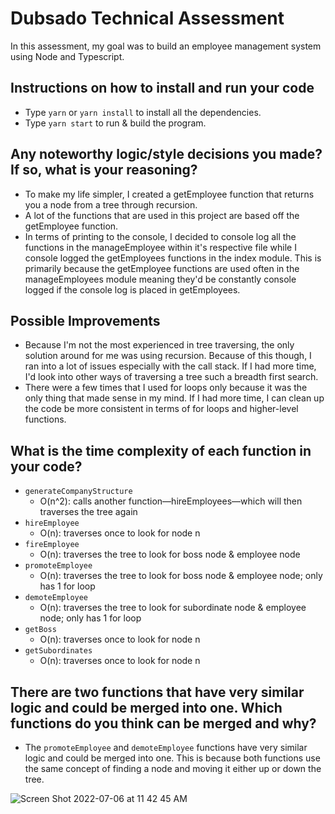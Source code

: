 # Dubsado Technical Assessment

In this assessment, my goal was to build an employee management system using Node and Typescript.

## Instructions on how to install and run your code

- Type `yarn` or `yarn install` to install all the dependencies.
- Type `yarn start` to run & build the program.

## Any noteworthy logic/style decisions you made? If so, what is your reasoning?

- To make my life simpler, I created a getEmployee function that returns you a node from a tree through recursion.
- A lot of the functions that are used in this project are based off the getEmployee function.
- In terms of printing to the console, I decided to console log all the functions in the manageEmployee within it's respective file while I console logged the getEmployees functions in the index module. This is primarily because the getEmployee functions are used often in the manageEmployees module meaning they'd be constantly console logged if the console log is placed in getEmployees.

## Possible Improvements

- Because I'm not the most experienced in tree traversing, the only solution around for me was using recursion. Because of this though, I ran into a lot of issues especially with the call stack. If I had more time, I'd look into other ways of traversing a tree such a breadth first search.
- There were a few times that I used for loops only because it was the only thing that made sense in my mind. If I had more time, I can clean up the code be more consistent in terms of for loops and higher-level functions.

## What is the time complexity of each function in your code?

- `generateCompanyStructure`
  - O(n^2): calls another function—hireEmployees—which will then traverses the tree again
- `hireEmployee`
  - O(n): traverses once to look for node n
- `fireEmployee`
  - O(n): traverses the tree to look for boss node & employee node
- `promoteEmployee`
  - O(n): traverses the tree to look for boss node & employee node; only has 1 for loop
- `demoteEmployee`
  - O(n): traverses the tree to look for subordinate node & employee node; only has 1 for loop
- `getBoss`
  - O(n): traverses once to look for node n
- `getSubordinates`
  - O(n): traverses once to look for node n

## There are two functions that have very similar logic and could be merged into one. Which functions do you think can be merged and why?

- The `promoteEmployee` and `demoteEmployee` functions have very similar logic and could be merged into one. This is because both functions use the same concept of finding a node and moving it either up or down the tree.


![Screen Shot 2022-07-06 at 11 42 45 AM](https://user-images.githubusercontent.com/97268025/177620662-c36281af-7df8-4e9a-99df-cf29c81dc380.png)

